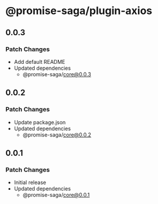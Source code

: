 # @promise-saga/plugin-axios

## 0.0.3

### Patch Changes

- Add default README
- Updated dependencies
  - @promise-saga/core@0.0.3

## 0.0.2

### Patch Changes

- Update package.json
- Updated dependencies
  - @promise-saga/core@0.0.2

## 0.0.1

### Patch Changes

- Initial release
- Updated dependencies
  - @promise-saga/core@0.0.1
